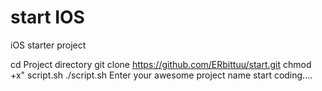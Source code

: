 # start IOS
iOS starter project

cd Project directory
git clone https://github.com/ERbittuu/start.git
chmod +x" script.sh
./script.sh
Enter your awesome project name
start coding....
